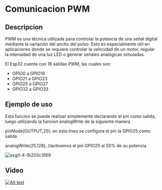 # Comunicacion PWM

## Descripcion

PWM es una técnica utilizada para controlar la potencia de una señal digital mediante la variación del ancho del pulso. 
Esto es especialmente útil en aplicaciones donde se requiere controlar la velocidad de un motor, regular la intensidad de una luz LED o generar señales analógicas simuladas.

El Esp32 cuenta con 16 salidas PWM, las cuales son:

- GPIO0 a GPIO19
- GPIO21 a GPIO23
- GPIO25 a GPIO27
- GPIO32 a GPIO33

## Ejemplo de uso

Esta funcion se puede realizar simplemente declarando el pin como salida, luego utilizando la funcion analogWrite de la siguiente manera

pinMode(OUTPUT,25); en esta linea se configura el pin la GPIO25 como salida

analogWrite(25,128); //activamos el pin GPIO25 al 50% de su potencia

![ezgif-4-1b203c3f69](https://github.com/ISPC-TST-CONTROL-Y-SERVICIOS/proyecto-final-grupo-1/assets/109010330/6bcb9cf1-fc98-480b-b9ff-0cc04aac36c5)



## Video


[![Alt text](https://img.youtube.com/vi/woGeL7PGjPg/0.jpg)](https://www.youtube.com/watch?v=woGeL7PGjPg)
